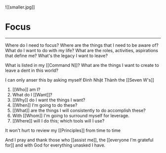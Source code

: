 ![[smaller.jpg]]
# Focus
---

Where do I need to focus? Where are the things that I need to be aware of? What do I want to do with my life? What are the roles, activities, aspirations that define me? What's the legacy I want to leave?

What is listed in my [[Command N]]? What are the things I want to create to leave a dent in this world?

I can only anser this by asking myself Đinh Nhật Thành the [[Seven W's]]

1. [[Who]] am I?
2. What do I [[Want]]?
3. [[Why]] do I want the things I want?
4. [[When]] I'm going to do these?
5. [[What]] are the things I will consistently to do accomplish these?
6. With [[Whom]] I'm going to surround myself for leverage.
7. [[Where]] will I do this; which tools will I use?

It won't hurt to review my [[Principles]] from time to time

And I pray and thank those who [[assist me]], the [[everyone I'm grateful for]] and with God for everything unasked I have.




